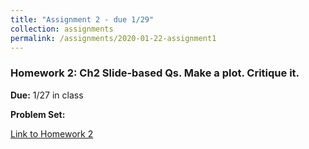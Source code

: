 ```yaml
---
title: "Assignment 2 - due 1/29"
collection: assignments
permalink: /assignments/2020-01-22-assignment1
---
```


### Homework 2: Ch2 Slide-based Qs. Make a plot. Critique it.

**Due:** 1/27 in class

**Problem Set:**

[Link to Homework 2](https://drive.google.com/file/d/0Bze1RelLJCQRdUNoYjRxQWVSTGVjMk9oTWhlUXB4NnhQMjdV/view?usp=sharing)

